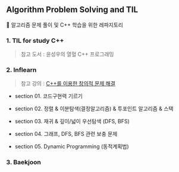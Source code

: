 ## Algorithm Problem Solving and TIL ​​

:crystal_ball: 알고리즘 문제 풀이 및 C++ 학습을 위한 레파지토리

### 1. TIL for study C++

> 참고 도서 : 윤성우의 열혈 C++ 프로그래밍

### 2. Inflearn 

> 참고 강의 : [C++를 이용한 창의적 문제 해결](https://www.inflearn.com/course/알고리즘#)

- section 01. 코드구현력 기르기

- section 02. 정렬 & 이분탐색(결정알고리즘) & 투포인트 알고리즘 & 스택

- section 03. 재귀 & 깊이/넓이 우선탐색 (DFS, BFS)

- section 04. 그래프, DFS, BFS 관련 보충 문제

- section 05. Dynamic Programming (동적계획법)

### 3. Baekjoon

